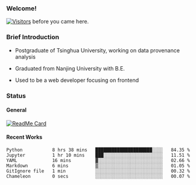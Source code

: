 ### Welcome!

[![Visitors](https://visitor-badge.laobi.icu/badge?page_id=HermitSun.HermitSun)]() before you came here.

### Brief Introduction

- Postgraduate of Tsinghua University, working on data provenance analysis

- Graduated from Nanjing University with B.E.

- Used to be a web developer focusing on frontend

### Status

#### General

[![ReadMe Card](https://github-readme-stats.hermitsun.vercel.app/api?username=HermitSun&count_private=true&show_icons=true)]()

#### Recent Works

<!--START_SECTION:waka-->

```text
Python           8 hrs 38 mins   █████████████████████░░░░   84.35 %
Jupyter          1 hr 10 mins    ███░░░░░░░░░░░░░░░░░░░░░░   11.51 %
YAML             16 mins         ▓░░░░░░░░░░░░░░░░░░░░░░░░   02.66 %
Markdown         6 mins          ▒░░░░░░░░░░░░░░░░░░░░░░░░   01.05 %
GitIgnore file   1 min           ░░░░░░░░░░░░░░░░░░░░░░░░░   00.32 %
Chameleon        0 secs          ░░░░░░░░░░░░░░░░░░░░░░░░░   00.07 %
```

<!--END_SECTION:waka-->
